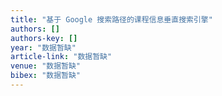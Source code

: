 ```yaml
---
title: "基于 Google 搜索路径的课程信息垂直搜索引擎"
authors: []
authors-key: []
year: "数据暂缺"
article-link: "数据暂缺"
venue: "数据暂缺"
bibex: "数据暂缺"
---
```

